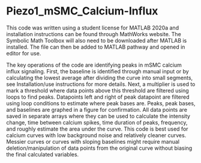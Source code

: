 # Piezo1_mSMC_Calcium-Influx

This code was written using a student license for MATLAB 2020a and installation instructions can be found through MathWorks website. The Symbolic Math Toolbox will also need to be downloaded after MATLAB is installed. The file can then be added to MATLAB pathway and opened in editor for use. 

The key operations of the code are identifying peaks in mSMC calcium influx signaling. First, the baseline is identified through manual input or by calculating the lowest average after dividing the curve into small segments, see Installation/use instructions for more details. Next, a multiplier is used to mark a threshold where data points above this threshold are filtered using loops to find peaks. Datapoints left and right of peak datapoint are filtered using loop conditions to estimate where peak bases are. Peaks, peak bases, and baselines are graphed in a figure for confirmation. All data points are saved in separate arrays where they can be used to calculate the intensity change, time between calcium spikes, time duration of peaks, frequency, and roughly estimate the area under the curve. This code is best used for calcium curves with low background noise and relatively cleaner curves. Messier curves or curves with sloping baselines might require manual deletion/manipulation of data points from the original curve without biasing the final calculated variables.
